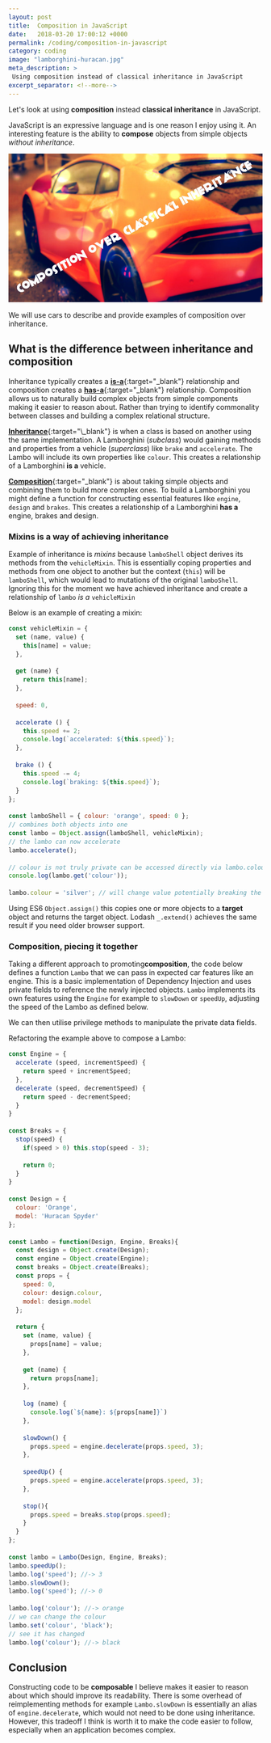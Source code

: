 ```yaml
---
layout: post
title:  Composition in JavaScript
date:   2018-03-20 17:00:12 +0000
permalink: /coding/composition-in-javascript
category: coding
image: "lamborghini-huracan.jpg"
meta_description: >
 Using composition instead of classical inheritance in JavaScript
excerpt_separator: <!--more-->
---
```


Let's look at using **composition** instead **classical inheritance** in JavaScript.

JavaScript is an expressive language and is one reason I enjoy using it. An interesting feature is the ability to **compose** objects from simple objects _without inheritance_.

<!--more-->

![Lamborghini Huracan with text "composition over classical inheritance"](/images/lamborghini-huracan.jpg)

We will use cars to describe and provide examples of composition over inheritance.
## What is the difference between inheritance and composition

Inheritance typically creates a [**is-a**](https://en.wikipedia.org/wiki/Is-a){:target="\_blank"} relationship and composition creates a [**has-a**](https://en.wikipedia.org/wiki/Has-a){:target="\_blank"} relationship. Composition allows us to naturally build complex objects from simple components making it easier to reason about. Rather than trying to identify commonality between classes and building a complex relational structure.

[**Inheritance**](https://en.wikipedia.org/wiki/Inheritance_(object-oriented_programming)){:target="\_blank"} is when a class is based on another using the same implementation. A Lamborghini (_subclass_) would gaining methods and properties from a vehicle (_superclass_) like `brake` and `accelerate`. The Lambo will include its own properties like `colour`. This creates a relationship of a Lamborghini **is a** vehicle.

[**Composition**](https://en.wikipedia.org/wiki/Object_composition){:target="\_blank"} is about taking simple objects and combining them to build more complex ones. To build a Lamborghini you might define a function for constructing essential features like `engine`, `design` and `brakes`. This creates a relationship of a Lamborghini **has a** engine, brakes and design.

### Mixins is a way of achieving inheritance 

Example of inheritance is _mixins_ because `lamboShell` object derives its methods from the `vehicleMixin`. This is essentially coping properties and methods from one object to another but the context (`this`) will be `lamboShell`, which would lead to mutations of the original `lamboShell`. Ignoring this for the moment we have achieved inheritance and create a relationship of `lambo` _is a_ `vehicleMixin`

Below is an example of creating a mixin:

```javascript
const vehicleMixin = {
  set (name, value) {
    this[name] = value;
  },

  get (name) {
    return this[name];
  },
  
  speed: 0,
  
  accelerate () {
    this.speed += 2;
    console.log(`accelerated: ${this.speed}`);
  },
  
  brake () {
    this.speed -= 4;
    console.log(`braking: ${this.speed}`);
  }
};

const lamboShell = { colour: 'orange', speed: 0 };
// combines both objects into one
const lambo = Object.assign(lamboShell, vehicleMixin);
// the lambo can now accelerate
lambo.accelerate();

// colour is not truly private can be accessed directly via lambo.colour
console.log(lambo.get('colour'));

lambo.colour = 'silver'; // will change value potentially breaking the state
```

Using ES6 `Object.assign()` this copies one or more objects to a **target** object and returns the target object. Lodash `_.extend()` achieves the same result if you need older browser support.

### Composition, piecing it together

Taking a different approach to promoting**composition**, the code below defines a function `Lambo` that we can pass in expected car features like an engine. This is a basic implementation of Dependency Injection and uses private fields to reference the newly injected objects. `Lambo` implements its own features using the `Engine` for example to `slowDown` or `speedUp`, adjusting the speed of the Lambo as defined below.

We can then utilise privilege methods to manipulate the private data fields. 

Refactoring the example above to compose a Lambo:

```javascript
const Engine = {
  accelerate (speed, incrementSpeed) {
    return speed + incrementSpeed;
  },
  decelerate (speed, decrementSpeed) {
    return speed - decrementSpeed;
  }
}

const Breaks = {
  stop(speed) {
    if(speed > 0) this.stop(speed - 3);
    
    return 0;
  }
}

const Design = {
  colour: 'Orange',
  model: 'Huracan Spyder'
};

const Lambo = function(Design, Engine, Breaks){
  const design = Object.create(Design);
  const engine = Object.create(Engine);
  const breaks = Object.create(Breaks);
  const props = {
    speed: 0,
    colour: design.colour,
    model: design.model
  };
  
  return {
    set (name, value) {
      props[name] = value;
    },

    get (name) {
      return props[name];
    },
    
    log (name) {
      console.log(`${name}: ${props[name]}`)
    },
    
    slowDown() {
      props.speed = engine.decelerate(props.speed, 3);
    },
    
    speedUp() {
      props.speed = engine.accelerate(props.speed, 3);
    },
    
    stop(){
      props.speed = breaks.stop(props.speed);
    }
  }
};

const lambo = Lambo(Design, Engine, Breaks);
lambo.speedUp();
lambo.log('speed'); //-> 3
lambo.slowDown();
lambo.log('speed'); //-> 0

lambo.log('colour'); //-> orange
// we can change the colour
lambo.set('colour', 'black');
// see it has changed
lambo.log('colour'); //-> black
```

## Conclusion

Constructing code to be **composable** I believe makes it easier to reason about which should improve its readability. There is some overhead of reimplementing methods for example `Lambo.slowDown` is essentially an alias of `engine.decelerate`, which would not need to be done using inheritance. However, this tradeoff I think is worth it to make the code easier to follow, especially when an application becomes complex.